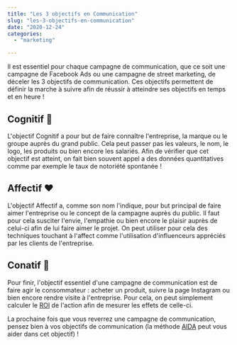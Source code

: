 ```yaml
---
title: "Les 3 objectifs en Communication"
slug: "les-3-objectifs-en-communication"
date: "2020-12-24"
categories: 
  - "marketing"

---
```


Il est essentiel pour chaque campagne de communication, que ce soit une campagne de Facebook Ads ou une campagne de street marketing, de déceler les 3 objectifs de communication. Ces objectifs permettent de définir la marche à suivre afin de réussir à atteindre ses objectifs en temps et en heure !

## Cognitif 🧠

L'objectif Cognitif a pour but de faire connaître l'entreprise, la marque ou le groupe auprès du grand public. Cela peut passer pas les valeurs, le nom, le logo, les produits ou bien encore les salariés. Afin de vérifier que cet objectif est atteint, on fait bien souvent appel a des données quantitatives comme par exemple le taux de notoriété spontanée !

## Affectif ❤️

L'objectif Affectif a, comme son nom l'indique, pour but principal de faire aimer l'entreprise ou le concept de la campagne auprès du public. Il faut pour cela susciter l'envie, l'empathie ou bien encore le plaisir auprès de celui-ci afin de lui faire aimer le projet. On peut utiliser pour cela des techniques touchant à l'affect comme l'utilisation d'influenceurs appréciés par les clients de l'entreprise.

## Conatif 💪

Pour finir, l'objectif essentiel d'une campagne de communication est de faire agir le consommateur : acheter un produit, suivre la page Instagram ou bien encore rendre visite à l'entreprise. Pour cela, on peut simplement calculer le [ROI](https://www.manae-business.fr/calculer-roi-campagne-de-communication/) de l'action afin de mesurer les effets de celle-ci.

La prochaine fois que vous reverrez une campagne de communication, pensez bien à vos objectifs de communication (la méthode [AIDA](https://keskec.fr/marketing/elouan/242/) peut vous aider dans cet objectif) !
